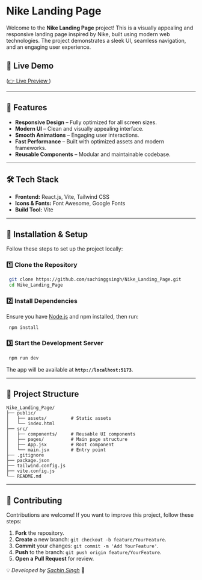 # Nike Landing Page

Welcome to the **Nike Landing Page** project! This is a visually appealing and responsive landing page inspired by Nike, built using modern web technologies. The project demonstrates a sleek UI, seamless navigation, and an engaging user experience.

## 🚀 Live Demo

 (<a href="https://nike-landing-page-ten-eta.vercel.app/">👉 Live Preview </a>)

---

## 📌 Features

- **Responsive Design** – Fully optimized for all screen sizes.
- **Modern UI** – Clean and visually appealing interface.
- **Smooth Animations** – Engaging user interactions.
- **Fast Performance** – Built with optimized assets and modern frameworks.
- **Reusable Components** – Modular and maintainable codebase.

---

## 🛠️ Tech Stack

- **Frontend:** React.js, Vite, Tailwind CSS
- **Icons & Fonts:** Font Awesome, Google Fonts
- **Build Tool:** Vite

---

## 🎯 Installation & Setup

Follow these steps to set up the project locally:

### 1️⃣ Clone the Repository

```bash
 git clone https://github.com/sachinggsingh/Nike_Landing_Page.git
 cd Nike_Landing_Page
```

### 2️⃣ Install Dependencies

Ensure you have [Node.js](https://nodejs.org/) and npm installed, then run:

```bash
 npm install
```

### 3️⃣ Start the Development Server

```bash
 npm run dev
```

The app will be available at **`http://localhost:5173`**.

---

## 📂 Project Structure

```
Nike_Landing_Page/
├── public/
│   ├── assets/         # Static assets
│   └── index.html
├── src/
│   ├── components/     # Reusable UI components
│   ├── pages/          # Main page structure
│   ├── App.jsx         # Root component
│   └── main.jsx        # Entry point
├── .gitignore
├── package.json
├── tailwind.config.js
├── vite.config.js
└── README.md
```

---

## 🤝 Contributing

Contributions are welcome! If you want to improve this project, follow these steps:

1. **Fork** the repository.
2. **Create** a new branch: `git checkout -b feature/YourFeature`.
3. **Commit** your changes: `git commit -m 'Add YourFeature'`.
4. **Push** to the branch: `git push origin feature/YourFeature`.
5. **Open a Pull Request** for review.



💡 *Developed by [Sachin Singh](https://github.com/sachinggsingh)*  🚀
